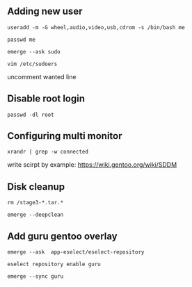 ## Adding new user
```
useradd -m -G wheel,audio,video,usb,cdrom -s /bin/bash me
```
```
passwd me
```
```
emerge --ask sudo
```

```
vim /etc/sudoers
```
uncomment wanted line

## Disable root login
```
passwd -dl root
```
## Configuring multi monitor
```
xrandr | grep -w connected
```
write scirpt by example: https://wiki.gentoo.org/wiki/SDDM

## Disk cleanup
```
rm /stage3-*.tar.*
```
```
emerge --deepclean
```
## Add guru gentoo overlay
```
emerge --ask  app-eselect/eselect-repository
```
```
eselect repository enable guru
```
```
emerge --sync guru
```
